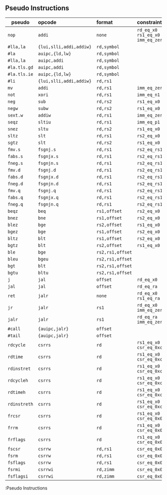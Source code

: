 ## Pseudo Instructions

| pseudo        | opcode                   | format           | constraint                       |
|---------------|:-------------------------|:-----------------|:---------------------------------|
| `nop`         | `addi`                   | `none`           | `rd_eq_x0 rs1_eq_x0 imm_eq_zero` |
| `#lla,la`     | `{lui,slli,addi,addiw}`  | `rd,symbol`      |                                  |
| `#la`         | `auipc,{ld,lw}`          | `rd,symbol`      |                                  |
| `#lla,la`     | `auipc,addi`             | `rd,symbol`      |                                  |
| `#la.tls.gd`  | `auipc,addi`             | `rd,symbol`      |                                  |
| `#la.tls.ie`  | `auipc,{ld,lw}`          | `rd,symbol`      |                                  |
| `#li`         | `{lui,slli,addi,addiw}`  | `rd,rs1`         |                                  |
| `mv`          | `addi`                   | `rd,rs1`         | `imm_eq_zero`                    |
| `not`         | `xori`                   | `rd,rs1`         | `imm_eq_n1`                      |
| `neg`         | `sub`                    | `rd,rs2`         | `rs1_eq_x0`                      |
| `negw`        | `subw`                   | `rd,rs2`         | `rs1_eq_x0`                      |
| `sext.w`      | `addiw`                  | `rd,rs1`         | `imm_eq_zero`                    |
| `seqz`        | `sltiu`                  | `rd,rs1`         | `imm_eq_p1`                      |
| `snez`        | `sltu`                   | `rd,rs2`         | `rs1_eq_x0`                      |
| `sltz`        | `slt`                    | `rd,rs1`         | `rs2_eq_x0`                      |
| `sgtz`        | `slt`                    | `rd,rs2`         | `rs1_eq_x0`                      |
| `fmv.s`       | `fsgnj.s`                | `rd,rs1`         | `rs2_eq_rs1`                     |
| `fabs.s`      | `fsgnjx.s`               | `rd,rs1`         | `rs2_eq_rs1`                     |
| `fneg.s`      | `fsgnjn.s`               | `rd,rs1`         | `rs2_eq_rs1`                     |
| `fmv.d`       | `fsgnj.d`                | `rd,rs1`         | `rs2_eq_rs1`                     |
| `fabs.d`      | `fsgnjx.d`               | `rd,rs1`         | `rs2_eq_rs1`                     |
| `fneg.d`      | `fsgnjn.d`               | `rd,rs1`         | `rs2_eq_rs1`                     |
| `fmv.q`       | `fsgnj.q`                | `rd,rs1`         | `rs2_eq_rs1`                     |
| `fabs.q`      | `fsgnjx.q`               | `rd,rs1`         | `rs2_eq_rs1`                     |
| `fneg.q`      | `fsgnjn.q`               | `rd,rs1`         | `rs2_eq_rs1`                     |
| `beqz`        | `beq`                    | `rs1,offset`     | `rs2_eq_x0`                      |
| `bnez`        | `bne`                    | `rs1,offset`     | `rs2_eq_x0`                      |
| `blez`        | `bge`                    | `rs2,offset`     | `rs1_eq_x0`                      |
| `bgez`        | `bge`                    | `rs1,offset`     | `rs2_eq_x0`                      |
| `bltz`        | `blt`                    | `rs1,offset`     | `rs2_eq_x0`                      |
| `bgtz`        | `blt`                    | `rs2,offset`     | `rs1_eq_x0`                      |
| `ble`         | `bge`                    | `rs2,rs1,offset` |                                  |
| `bleu`        | `bgeu`                   | `rs2,rs1,offset` |                                  |
| `bgt`         | `blt`                    | `rs2,rs1,offset` |                                  |
| `bgtu`        | `bltu`                   | `rs2,rs1,offset` |                                  |
| `j`           | `jal`                    | `offset`         | `rd_eq_x0`                       |
| `jal`         | `jal`                    | `offset`         | `rd_eq_ra`                       |
| `ret`         | `jalr`                   | `none`           | `rd_eq_x0 rs1_eq_ra`             |
| `jr`          | `jalr`                   | `rs1`            | `rd_eq_x0 imm_eq_zero`           |
| `jalr`        | `jalr`                   | `rs1`            | `rd_eq_ra imm_eq_zero`           |
| `#call`       | `{auipc,jalr}`           | `offset`         |                                  |
| `#tail`       | `{auipc,jalr}`           | `offset`         |                                  |
| `rdcycle`     | `csrrs`                  | `rd`             | `rs1_eq_x0 csr_eq_0xc00`         |
| `rdtime`      | `csrrs`                  | `rd`             | `rs1_eq_x0 csr_eq_0xc01`         |
| `rdinstret`   | `csrrs`                  | `rd`             | `rs1_eq_x0 csr_eq_0xc02`         |
| `rdcycleh`    | `csrrs`                  | `rd`             | `rs1_eq_x0 csr_eq_0xc80`         |
| `rdtimeh`     | `csrrs`                  | `rd`             | `rs1_eq_x0 csr_eq_0xc81`         |
| `rdinstreth`  | `csrrs`                  | `rd`             | `rs1_eq_x0 csr_eq_0xc82`         |
| `frcsr`       | `csrrs`                  | `rd`             | `rs1_eq_x0 csr_eq_0x003`         |
| `frrm`        | `csrrs`                  | `rd`             | `rs1_eq_x0 csr_eq_0x002`         |
| `frflags`     | `csrrs`                  | `rd`             | `rs1_eq_x0 csr_eq_0x001`         |
| `fscsr`       | `csrrw`                  | `rd,rs1`         | `csr_eq_0x003`                   |
| `fsrm`        | `csrrw`                  | `rd,rs1`         | `csr_eq_0x002`                   |
| `fsflags`     | `csrrw`                  | `rd,rs1`         | `csr_eq_0x001`                   |
| `fsrmi`       | `csrrwi`                 | `rd,zimm`        | `csr_eq_0x002`                   |
| `fsflagsi`    | `csrrwi`                 | `rd,zimm`        | `csr_eq_0x001`                   |
:Pseudo Instructions

